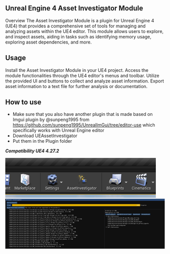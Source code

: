

## **Unreal Engine 4 Asset Investigator Module**

Overview
The Asset Investigator Module is a plugin for Unreal Engine 4 (UE4) that provides a comprehensive set of tools for managing and analyzing assets within the UE4 editor. This module allows users to explore, and inspect assets, aiding in tasks such as identifying memory usage, exploring asset dependencies, and more.

## Usage

Install the Asset Investigator Module in your UE4 project.
Access the module functionalities through the UE4 editor's menus and toolbar.
Utilize the provided UI and buttons to collect and analyze asset information.
Export asset information to a text file for further analysis or documentation.

## How to use

 - Make sure that you also have another plugin that is made based on Imgui plugin by @sunpeng1995 from https://github.com/sunpeng1995/UnrealImGui/tree/editor-use which specifically works with Unreal Engine editor
 - Download UEAssetInvestigator
 - Put them in the Plugin folder

***Compatibility 
UE4 4.27.2***


![](Images/UE4Editor_HxxrI1VPcg.png)
![](Images/UE4Editor_NEEMkkfsti.png)
